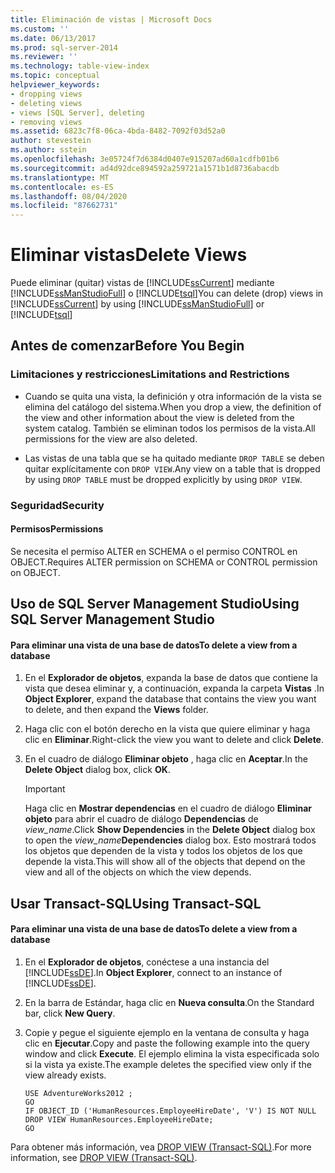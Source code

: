 ```yaml
---
title: Eliminación de vistas | Microsoft Docs
ms.custom: ''
ms.date: 06/13/2017
ms.prod: sql-server-2014
ms.reviewer: ''
ms.technology: table-view-index
ms.topic: conceptual
helpviewer_keywords:
- dropping views
- deleting views
- views [SQL Server], deleting
- removing views
ms.assetid: 6823c7f8-06ca-4bda-8482-7092f03d52a0
author: stevestein
ms.author: sstein
ms.openlocfilehash: 3e05724f7d6384d0407e915207ad60a1cdfb01b6
ms.sourcegitcommit: ad4d92dce894592a259721a1571b1d8736abacdb
ms.translationtype: MT
ms.contentlocale: es-ES
ms.lasthandoff: 08/04/2020
ms.locfileid: "87662731"
---
```

# <a name="delete-views"></a><span data-ttu-id="c3091-102">Eliminar vistas</span><span class="sxs-lookup"><span data-stu-id="c3091-102">Delete Views</span></span>
  <span data-ttu-id="c3091-103">Puede eliminar (quitar) vistas de [!INCLUDE[ssCurrent](../../includes/sscurrent-md.md)] mediante [!INCLUDE[ssManStudioFull](../../includes/ssmanstudiofull-md.md)] o [!INCLUDE[tsql](../../includes/tsql-md.md)]</span><span class="sxs-lookup"><span data-stu-id="c3091-103">You can delete (drop) views in [!INCLUDE[ssCurrent](../../includes/sscurrent-md.md)] by using [!INCLUDE[ssManStudioFull](../../includes/ssmanstudiofull-md.md)] or [!INCLUDE[tsql](../../includes/tsql-md.md)]</span></span>  
  

  
##  <a name="before-you-begin"></a><a name="BeforeYouBegin"></a> <span data-ttu-id="c3091-104">Antes de comenzar</span><span class="sxs-lookup"><span data-stu-id="c3091-104">Before You Begin</span></span>  
  
###  <a name="limitations-and-restrictions"></a><a name="Restrictions"></a> <span data-ttu-id="c3091-105">Limitaciones y restricciones</span><span class="sxs-lookup"><span data-stu-id="c3091-105">Limitations and Restrictions</span></span>  
  
-   <span data-ttu-id="c3091-106">Cuando se quita una vista, la definición y otra información de la vista se elimina del catálogo del sistema.</span><span class="sxs-lookup"><span data-stu-id="c3091-106">When you drop a view, the definition of the view and other information about the view is deleted from the system catalog.</span></span> <span data-ttu-id="c3091-107">También se eliminan todos los permisos de la vista.</span><span class="sxs-lookup"><span data-stu-id="c3091-107">All permissions for the view are also deleted.</span></span>  
  
-   <span data-ttu-id="c3091-108">Las vistas de una tabla que se ha quitado mediante `DROP TABLE` se deben quitar explícitamente con `DROP VIEW`.</span><span class="sxs-lookup"><span data-stu-id="c3091-108">Any view on a table that is dropped by using `DROP TABLE` must be dropped explicitly by using `DROP VIEW`.</span></span>  
  
###  <a name="security"></a><a name="Security"></a> <span data-ttu-id="c3091-109">Seguridad</span><span class="sxs-lookup"><span data-stu-id="c3091-109">Security</span></span>  
  
####  <a name="permissions"></a><a name="Permissions"></a> <span data-ttu-id="c3091-110">Permisos</span><span class="sxs-lookup"><span data-stu-id="c3091-110">Permissions</span></span>  
 <span data-ttu-id="c3091-111">Se necesita el permiso ALTER en SCHEMA o el permiso CONTROL en OBJECT.</span><span class="sxs-lookup"><span data-stu-id="c3091-111">Requires ALTER permission on SCHEMA or CONTROL permission on OBJECT.</span></span>  
  
##  <a name="using-sql-server-management-studio"></a><a name="SSMSProcedure"></a> <span data-ttu-id="c3091-112">Uso de SQL Server Management Studio</span><span class="sxs-lookup"><span data-stu-id="c3091-112">Using SQL Server Management Studio</span></span>  
  
#### <a name="to-delete-a-view-from-a-database"></a><span data-ttu-id="c3091-113">Para eliminar una vista de una base de datos</span><span class="sxs-lookup"><span data-stu-id="c3091-113">To delete a view from a database</span></span>  
  
1.  <span data-ttu-id="c3091-114">En el **Explorador de objetos**, expanda la base de datos que contiene la vista que desea eliminar y, a continuación, expanda la carpeta **Vistas** .</span><span class="sxs-lookup"><span data-stu-id="c3091-114">In **Object Explorer**, expand the database that contains the view you want to delete, and then expand the **Views** folder.</span></span>  
  
2.  <span data-ttu-id="c3091-115">Haga clic con el botón derecho en la vista que quiere eliminar y haga clic en **Eliminar**.</span><span class="sxs-lookup"><span data-stu-id="c3091-115">Right-click the view you want to delete and click **Delete**.</span></span>  
  
3.  <span data-ttu-id="c3091-116">En el cuadro de diálogo **Eliminar objeto** , haga clic en **Aceptar**.</span><span class="sxs-lookup"><span data-stu-id="c3091-116">In the **Delete Object** dialog box, click **OK**.</span></span>  
  
    > [!IMPORTANT]  
    >  <span data-ttu-id="c3091-117">Haga clic en **Mostrar dependencias** en el cuadro de diálogo **Eliminar objeto** para abrir el cuadro de diálogo **Dependencias** de _view_name_.</span><span class="sxs-lookup"><span data-stu-id="c3091-117">Click **Show Dependencies** in the **Delete Object** dialog box to open the _view_name_**Dependencies** dialog box.</span></span> <span data-ttu-id="c3091-118">Esto mostrará todos los objetos que dependen de la vista y todos los objetos de los que depende la vista.</span><span class="sxs-lookup"><span data-stu-id="c3091-118">This will show all of the objects that depend on the view and all of the objects on which the view depends.</span></span>  
  
##  <a name="using-transact-sql"></a><a name="TsqlProcedure"></a> <span data-ttu-id="c3091-119">Usar Transact-SQL</span><span class="sxs-lookup"><span data-stu-id="c3091-119">Using Transact-SQL</span></span>  
  
#### <a name="to-delete-a-view-from-a-database"></a><span data-ttu-id="c3091-120">Para eliminar una vista de una base de datos</span><span class="sxs-lookup"><span data-stu-id="c3091-120">To delete a view from a database</span></span>  
  
1.  <span data-ttu-id="c3091-121">En el **Explorador de objetos**, conéctese a una instancia del [!INCLUDE[ssDE](../../includes/ssde-md.md)].</span><span class="sxs-lookup"><span data-stu-id="c3091-121">In **Object Explorer**, connect to an instance of [!INCLUDE[ssDE](../../includes/ssde-md.md)].</span></span>  
  
2.  <span data-ttu-id="c3091-122">En la barra de Estándar, haga clic en **Nueva consulta**.</span><span class="sxs-lookup"><span data-stu-id="c3091-122">On the Standard bar, click **New Query**.</span></span>  
  
3.  <span data-ttu-id="c3091-123">Copie y pegue el siguiente ejemplo en la ventana de consulta y haga clic en **Ejecutar**.</span><span class="sxs-lookup"><span data-stu-id="c3091-123">Copy and paste the following example into the query window and click **Execute**.</span></span> <span data-ttu-id="c3091-124">El ejemplo elimina la vista especificada solo si la vista ya existe.</span><span class="sxs-lookup"><span data-stu-id="c3091-124">The example deletes the specified view only if the view already exists.</span></span>  
  
    ```  
    USE AdventureWorks2012 ;  
    GO  
    IF OBJECT_ID ('HumanResources.EmployeeHireDate', 'V') IS NOT NULL  
    DROP VIEW HumanResources.EmployeeHireDate;  
    GO  
    ```  
  
 <span data-ttu-id="c3091-125">Para obtener más información, vea [DROP VIEW &#40;Transact-SQL&#41;](/sql/t-sql/statements/drop-view-transact-sql).</span><span class="sxs-lookup"><span data-stu-id="c3091-125">For more information, see [DROP VIEW &#40;Transact-SQL&#41;](/sql/t-sql/statements/drop-view-transact-sql).</span></span>  
  
  
